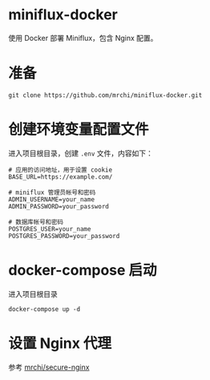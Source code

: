 # miniflux-docker

使用 Docker 部署 Miniflux，包含 Nginx 配置。

# 准备

```
git clone https://github.com/mrchi/miniflux-docker.git
```

# 创建环境变量配置文件

进入项目根目录，创建 `.env` 文件，内容如下：

```
# 应用的访问地址，用于设置 cookie
BASE_URL=https://example.com/

# miniflux 管理员帐号和密码
ADMIN_USERNAME=your_name
ADMIN_PASSWORD=your_password

# 数据库帐号和密码
POSTGRES_USER=your_name
POSTGRES_PASSWORD=your_password
```

# docker-compose 启动

进入项目根目录

```
docker-compose up -d
```

# 设置 Nginx 代理

参考 [mrchi/secure\-nginx](https://github.com/mrchi/secure-nginx)
